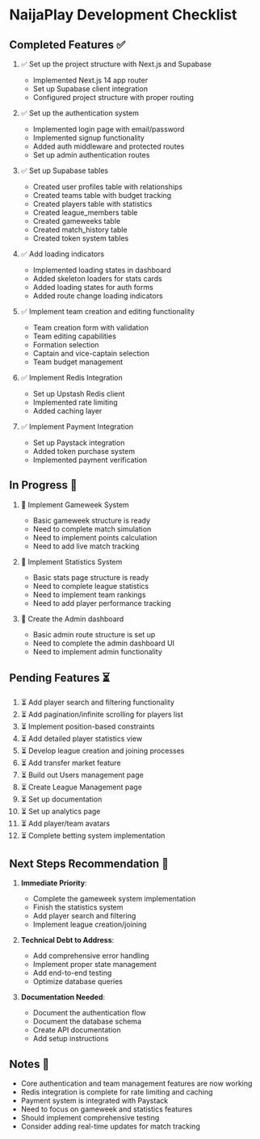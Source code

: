 # NaijaPlay Development Checklist

## Completed Features ✅

1. ✅ Set up the project structure with Next.js and Supabase
   - Implemented Next.js 14 app router
   - Set up Supabase client integration
   - Configured project structure with proper routing

2. ✅ Set up the authentication system
   - Implemented login page with email/password
   - Implemented signup functionality
   - Added auth middleware and protected routes
   - Set up admin authentication routes

3. ✅ Set up Supabase tables
   - Created user profiles table with relationships
   - Created teams table with budget tracking
   - Created players table with statistics
   - Created league_members table
   - Created gameweeks table
   - Created match_history table
   - Created token system tables

4. ✅ Add loading indicators
   - Implemented loading states in dashboard
   - Added skeleton loaders for stats cards
   - Added loading states for auth forms
   - Added route change loading indicators

5. ✅ Implement team creation and editing functionality
   - Team creation form with validation
   - Team editing capabilities
   - Formation selection
   - Captain and vice-captain selection
   - Team budget management

6. ✅ Implement Redis Integration
   - Set up Upstash Redis client
   - Implemented rate limiting
   - Added caching layer

7. ✅ Implement Payment Integration
   - Set up Paystack integration
   - Added token purchase system
   - Implemented payment verification

## In Progress 🚧

1. 🚧 Implement Gameweek System
   - Basic gameweek structure is ready
   - Need to complete match simulation
   - Need to implement points calculation
   - Need to add live match tracking

2. 🚧 Implement Statistics System
   - Basic stats page structure is ready
   - Need to complete league statistics
   - Need to implement team rankings
   - Need to add player performance tracking

3. 🚧 Create the Admin dashboard
   - Basic admin route structure is set up
   - Need to complete the admin dashboard UI
   - Need to implement admin functionality

## Pending Features ⏳

1. ⏳ Add player search and filtering functionality
2. ⏳ Add pagination/infinite scrolling for players list
3. ⏳ Implement position-based constraints
4. ⏳ Add detailed player statistics view
5. ⏳ Develop league creation and joining processes
6. ⏳ Add transfer market feature
7. ⏳ Build out Users management page
8. ⏳ Create League Management page
9. ⏳ Set up documentation
10. ⏳ Set up analytics page
11. ⏳ Add player/team avatars
12. ⏳ Complete betting system implementation

## Next Steps Recommendation 🎯

1. **Immediate Priority**:
   - Complete the gameweek system implementation
   - Finish the statistics system
   - Add player search and filtering
   - Implement league creation/joining

2. **Technical Debt to Address**:
   - Add comprehensive error handling
   - Implement proper state management
   - Add end-to-end testing
   - Optimize database queries

3. **Documentation Needed**:
   - Document the authentication flow
   - Document the database schema
   - Create API documentation
   - Add setup instructions

## Notes 📝

- Core authentication and team management features are now working
- Redis integration is complete for rate limiting and caching
- Payment system is integrated with Paystack
- Need to focus on gameweek and statistics features
- Should implement comprehensive testing
- Consider adding real-time updates for match tracking 